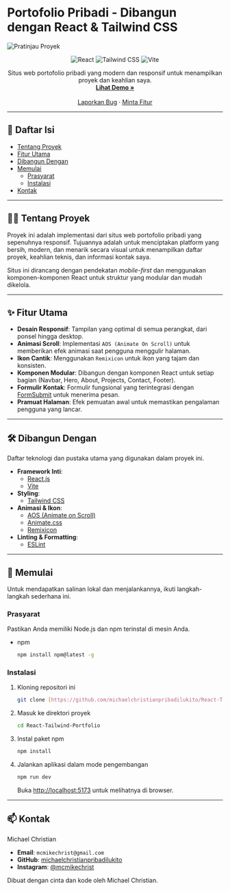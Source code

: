 # Portofolio Pribadi - Dibangun dengan React & Tailwind CSS

![Pratinjau Proyek](https://user-images.githubusercontent.com/username/repo/screenshot.png) <p align="center">
  <img src="https://img.shields.io/badge/react-%2320232a.svg?style=for-the-badge&logo=react&logoColor=%2361DAFB" alt="React">
  <img src="https://img.shields.io/badge/tailwindcss-%2338B2AC.svg?style=for-the-badge&logo=tailwind-css&logoColor=white" alt="Tailwind CSS">
  <img src="https://img.shields.io/badge/vite-%23646CFF.svg?style=for-the-badge&logo=vite&logoColor=white" alt="Vite">
</p>

<p align="center">
  Situs web portofolio pribadi yang modern dan responsif untuk menampilkan proyek dan keahlian saya.
  <br />
  <a href="https://michaelchristianpribadilukito.github.io/Vanilla-Web-Sekolah/"><strong>Lihat Demo »</strong></a>
  <br />
  <br />
  <a href="https://github.com/michaelchristianpribadilukito/React-Tailwind-Portfolio/issues">Laporkan Bug</a>
  ·
  <a href="https://github.com/michaelchristianpribadilukito/React-Tailwind-Portfolio/issues">Minta Fitur</a>
</p>

---

## 📝 Daftar Isi

- [Tentang Proyek](#-tentang-proyek)
- [Fitur Utama](#-fitur-utama)
- [Dibangun Dengan](#-dibangun-dengan)
- [Memulai](#-memulai)
  - [Prasyarat](#prasyarat)
  - [Instalasi](#instalasi)
- [Kontak](#-kontak)

---

## 👨‍💻 Tentang Proyek

Proyek ini adalah implementasi dari situs web portofolio pribadi yang sepenuhnya responsif. Tujuannya adalah untuk menciptakan platform yang bersih, modern, dan menarik secara visual untuk menampilkan daftar proyek, keahlian teknis, dan informasi kontak saya.

Situs ini dirancang dengan pendekatan *mobile-first* dan menggunakan komponen-komponen React untuk struktur yang modular dan mudah dikelola.

---

## ✨ Fitur Utama

- **Desain Responsif**: Tampilan yang optimal di semua perangkat, dari ponsel hingga desktop.
- **Animasi Scroll**: Implementasi `AOS (Animate On Scroll)` untuk memberikan efek animasi saat pengguna menggulir halaman.
- **Ikon Cantik**: Menggunakan `Remixicon` untuk ikon yang tajam dan konsisten.
- **Komponen Modular**: Dibangun dengan komponen React untuk setiap bagian (Navbar, Hero, About, Projects, Contact, Footer).
- **Formulir Kontak**: Formulir fungsional yang terintegrasi dengan [FormSubmit](https://formsubmit.co/) untuk menerima pesan.
- **Pramuat Halaman**: Efek pemuatan awal untuk memastikan pengalaman pengguna yang lancar.

---

## 🛠️ Dibangun Dengan

Daftar teknologi dan pustaka utama yang digunakan dalam proyek ini.

* **Framework Inti**:
    * [React.js](https://reactjs.org/)
    * [Vite](https://vitejs.dev/)
* **Styling**:
    * [Tailwind CSS](https://tailwindcss.com/)
* **Animasi & Ikon**:
    * [AOS (Animate on Scroll)](https://michalsnik.github.io/aos/)
    * [Animate.css](https://animate.style/)
    * [Remixicon](https://remixicon.com/)
* **Linting & Formatting**:
    * [ESLint](https://eslint.org/)

---

## 🚀 Memulai

Untuk mendapatkan salinan lokal dan menjalankannya, ikuti langkah-langkah sederhana ini.

### Prasyarat

Pastikan Anda memiliki Node.js dan npm terinstal di mesin Anda.
* npm
    ```sh
    npm install npm@latest -g
    ```

### Instalasi

1.  Kloning repositori ini
    ```sh
    git clone [https://github.com/michaelchristianpribadilukito/React-Tailwind-Portfolio.git](https://github.com/michaelchristianpribadilukito/React-Tailwind-Portfolio.git)
    ```
2.  Masuk ke direktori proyek
    ```sh
    cd React-Tailwind-Portfolio
    ```
3.  Instal paket npm
    ```sh
    npm install
    ```
4.  Jalankan aplikasi dalam mode pengembangan
    ```sh
    npm run dev
    ```
    Buka [http://localhost:5173](http://localhost:5173) untuk melihatnya di browser.

---

## 📫 Kontak

Michael Christian

- **Email**: `mcmikechrist@gmail.com`
- **GitHub**: [michaelchristianpribadilukito](https://github.com/michaelchristianpribadilukito)
- **Instagram**: [@mcmikechrist](https://www.instagram.com/mcmikechrist/)

Dibuat dengan cinta dan kode oleh Michael Christian.
